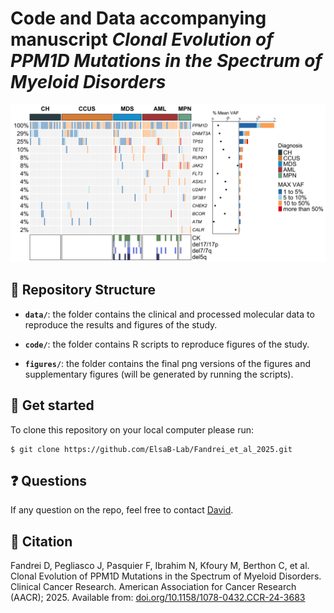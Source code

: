# Code and Data accompanying manuscript _Clonal Evolution of PPM1D Mutations in the Spectrum of Myeloid Disorders_ 

![](./figures/main/figure_2/fig_2f.png)

## :open_file_folder: Repository Structure

- **`data/`**: the folder contains the clinical and processed molecular data to reproduce the results and figures of the study.

- **`code/`**: the folder contains R scripts to reproduce figures of the study.

- **`figures/`**: the folder contains the final png versions of the figures and supplementary figures (will be generated by running the scripts).

## :rocket: Get started

To clone this repository on your local computer please run:

```shell
$ git clone https://github.com/ElsaB-Lab/Fandrei_et_al_2025.git
```
## :question: Questions

If any question on the repo, feel free to contact [David](https://github.com/davidfdr99).

## :book: Citation

Fandrei D, Pegliasco J, Pasquier F, Ibrahim N, Kfoury M, Berthon C, et al. Clonal Evolution of PPM1D Mutations in the Spectrum of Myeloid Disorders. Clinical Cancer Research. American Association for Cancer Research (AACR); 2025. Available from: [doi.org/10.1158/1078-0432.CCR-24-3683](http://dx.doi.org/10.1158/1078-0432.ccr-24-3683)
